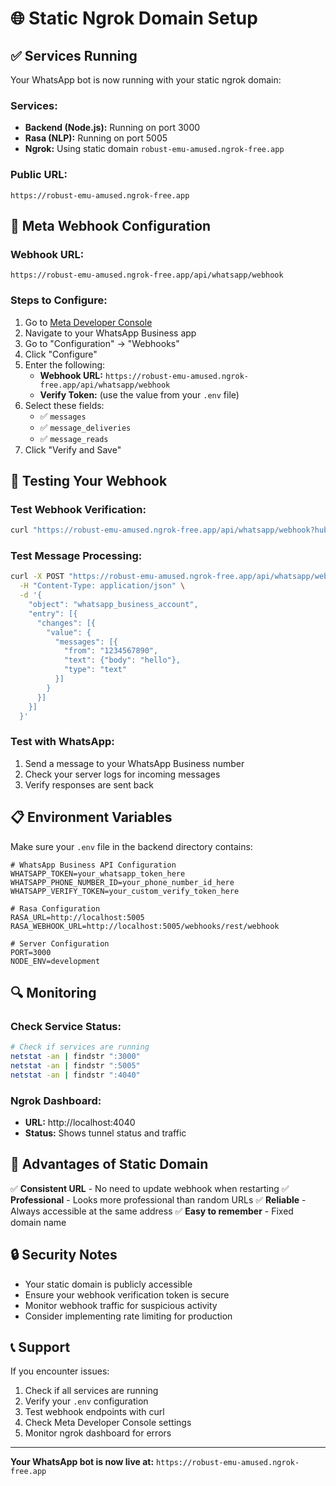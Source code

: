 # 🌐 Static Ngrok Domain Setup

## ✅ Services Running

Your WhatsApp bot is now running with your static ngrok domain:

### **Services:**
- **Backend (Node.js):** Running on port 3000
- **Rasa (NLP):** Running on port 5005
- **Ngrok:** Using static domain `robust-emu-amused.ngrok-free.app`

### **Public URL:**
```
https://robust-emu-amused.ngrok-free.app
```

## 🔧 Meta Webhook Configuration

### **Webhook URL:**
```
https://robust-emu-amused.ngrok-free.app/api/whatsapp/webhook
```

### **Steps to Configure:**
1. Go to [Meta Developer Console](https://developers.facebook.com/)
2. Navigate to your WhatsApp Business app
3. Go to "Configuration" → "Webhooks"
4. Click "Configure"
5. Enter the following:
   - **Webhook URL:** `https://robust-emu-amused.ngrok-free.app/api/whatsapp/webhook`
   - **Verify Token:** (use the value from your `.env` file)
6. Select these fields:
   - ✅ `messages`
   - ✅ `message_deliveries`
   - ✅ `message_reads`
7. Click "Verify and Save"

## 🧪 Testing Your Webhook

### **Test Webhook Verification:**
```bash
curl "https://robust-emu-amused.ngrok-free.app/api/whatsapp/webhook?hub.mode=subscribe&hub.verify_token=YOUR_TOKEN&hub.challenge=test"
```

### **Test Message Processing:**
```bash
curl -X POST "https://robust-emu-amused.ngrok-free.app/api/whatsapp/webhook" \
  -H "Content-Type: application/json" \
  -d '{
    "object": "whatsapp_business_account",
    "entry": [{
      "changes": [{
        "value": {
          "messages": [{
            "from": "1234567890",
            "text": {"body": "hello"},
            "type": "text"
          }]
        }
      }]
    }]
  }'
```

### **Test with WhatsApp:**
1. Send a message to your WhatsApp Business number
2. Check your server logs for incoming messages
3. Verify responses are sent back

## 📋 Environment Variables

Make sure your `.env` file in the backend directory contains:

```env
# WhatsApp Business API Configuration
WHATSAPP_TOKEN=your_whatsapp_token_here
WHATSAPP_PHONE_NUMBER_ID=your_phone_number_id_here
WHATSAPP_VERIFY_TOKEN=your_custom_verify_token_here

# Rasa Configuration
RASA_URL=http://localhost:5005
RASA_WEBHOOK_URL=http://localhost:5005/webhooks/rest/webhook

# Server Configuration
PORT=3000
NODE_ENV=development
```

## 🔍 Monitoring

### **Check Service Status:**
```bash
# Check if services are running
netstat -an | findstr ":3000"
netstat -an | findstr ":5005"
netstat -an | findstr ":4040"
```

### **Ngrok Dashboard:**
- **URL:** http://localhost:4040
- **Status:** Shows tunnel status and traffic

## 🚀 Advantages of Static Domain

✅ **Consistent URL** - No need to update webhook when restarting
✅ **Professional** - Looks more professional than random URLs
✅ **Reliable** - Always accessible at the same address
✅ **Easy to remember** - Fixed domain name

## 🔒 Security Notes

- Your static domain is publicly accessible
- Ensure your webhook verification token is secure
- Monitor webhook traffic for suspicious activity
- Consider implementing rate limiting for production

## 📞 Support

If you encounter issues:
1. Check if all services are running
2. Verify your `.env` configuration
3. Test webhook endpoints with curl
4. Check Meta Developer Console settings
5. Monitor ngrok dashboard for errors

---

**Your WhatsApp bot is now live at:** `https://robust-emu-amused.ngrok-free.app`
